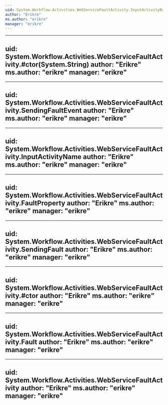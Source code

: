 ```yaml
---
uid: System.Workflow.Activities.WebServiceFaultActivity.InputActivityNameProperty
author: "Erikre"
ms.author: "erikre"
manager: "erikre"
---
```


---
uid: System.Workflow.Activities.WebServiceFaultActivity.#ctor(System.String)
author: "Erikre"
ms.author: "erikre"
manager: "erikre"
---

---
uid: System.Workflow.Activities.WebServiceFaultActivity.SendingFaultEvent
author: "Erikre"
ms.author: "erikre"
manager: "erikre"
---

---
uid: System.Workflow.Activities.WebServiceFaultActivity.InputActivityName
author: "Erikre"
ms.author: "erikre"
manager: "erikre"
---

---
uid: System.Workflow.Activities.WebServiceFaultActivity.FaultProperty
author: "Erikre"
ms.author: "erikre"
manager: "erikre"
---

---
uid: System.Workflow.Activities.WebServiceFaultActivity.SendingFault
author: "Erikre"
ms.author: "erikre"
manager: "erikre"
---

---
uid: System.Workflow.Activities.WebServiceFaultActivity.#ctor
author: "Erikre"
ms.author: "erikre"
manager: "erikre"
---

---
uid: System.Workflow.Activities.WebServiceFaultActivity.Fault
author: "Erikre"
ms.author: "erikre"
manager: "erikre"
---

---
uid: System.Workflow.Activities.WebServiceFaultActivity
author: "Erikre"
ms.author: "erikre"
manager: "erikre"
---
